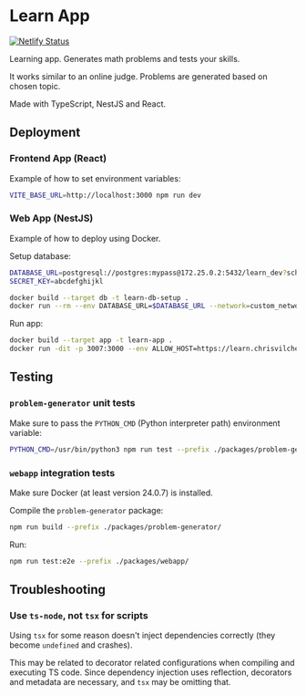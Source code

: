 # Learn App

[![Netlify Status](https://api.netlify.com/api/v1/badges/4181054b-f24b-4bb3-8124-bd493304b60e/deploy-status)](https://app.netlify.com/sites/chrisvilches-learn/deploys)

Learning app. Generates math problems and tests your skills.

It works similar to an online judge. Problems are generated based on chosen topic.

Made with TypeScript, NestJS and React.

## Deployment

### Frontend App (React)

Example of how to set environment variables:

```sh
VITE_BASE_URL=http://localhost:3000 npm run dev
```

### Web App (NestJS)

Example of how to deploy using Docker.

Setup database:

```sh
DATABASE_URL=postgresql://postgres:mypass@172.25.0.2:5432/learn_dev?schema=public
SECRET_KEY=abcdefghijkl

docker build --target db -t learn-db-setup .
docker run --rm --env DATABASE_URL=$DATABASE_URL --network=custom_network1 learn-db-setup
```

Run app:

```sh
docker build --target app -t learn-app .
docker run -dit -p 3007:3000 --env ALLOW_HOST=https://learn.chrisvilches.com --env DATABASE_URL=$DATABASE_URL --env SECRET_KEY=$SECRET_KEY --network=custom_network1 --name learn learn-app
```

## Testing

### `problem-generator` unit tests

Make sure to pass the `PYTHON_CMD` (Python interpreter path) environment variable:

```sh
PYTHON_CMD=/usr/bin/python3 npm run test --prefix ./packages/problem-generator
```

### `webapp` integration tests

Make sure Docker (at least version 24.0.7) is installed.

Compile the `problem-generator` package:

```sh
npm run build --prefix ./packages/problem-generator/
```

Run:

```sh
npm run test:e2e --prefix ./packages/webapp/
```

## Troubleshooting

### Use `ts-node`, not `tsx` for scripts

Using `tsx` for some reason doesn't inject dependencies correctly (they become `undefined` and crashes).

This may be related to decorator related configurations when compiling and executing TS code. Since dependency injection uses reflection, decorators and metadata are necessary, and `tsx` may be omitting that.

